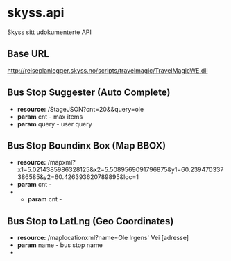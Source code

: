 skyss.api
=========

Skyss sitt udokumenterte API

## Base URL

http://reiseplanlegger.skyss.no/scripts/travelmagic/TravelMagicWE.dll

## Bus Stop Suggester (Auto Complete)

* __resource:__ /StageJSON?cnt=20&&query=ole
* __param__ cnt - max items
* __param__ query - user query

## Bus Stop Boundinx Box (Map BBOX)

* __resource:__ /mapxml?x1=5.0214385986328125&x2=5.5089569091796875&y1=60.239470337386585&y2=60.426393620789895&loc=1
* __param__ cnt -
* * __param__ cnt -

## Bus Stop to LatLng (Geo Coordinates)

* __resource:__ /maplocationxml?name=Ole Irgens' Vei [adresse]
* __param__ name - bus stop name
* 
